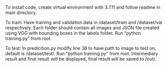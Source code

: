 To install code, create virtual environment with 3.7.11 and follow readme in main directory.

To train: Have training and validaiton data in /dataset/train and /dataset/val respectively. Each folder should contain all images and JSON file created using VGG with bounding boxes in the labels folder. Run "python training.py" from root.

To test: In predicition.py modify line 38 to have path to image to test on, default is /dataset/test/. Run "python training.py" from root. Intermediary result and final result will be displayed, final result will be saved to /out/.
